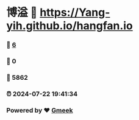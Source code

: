 # 博溢 :link: https://Yang-yih.github.io/hangfan.io 
### :page_facing_up: [6](https://Yang-yih.github.io/hangfan.io/tag.html) 
### :speech_balloon: 0 
### :hibiscus: 5862 
### :alarm_clock: 2024-07-22 19:41:34 
### Powered by :heart: [Gmeek](https://github.com/Meekdai/Gmeek)
